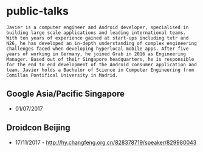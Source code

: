 # public-talks

```
Javier is a computer engineer and Android developer, specialised in building large scale applications and leading international teams. With ten years of experience gained at start-ups including txtr and N26, he has developed an in-depth understanding of complex engineering challenges faced when developing hyperlocal mobile apps. After five years of working in Germany, he joined Grab in 2016 as Engineering Manager. Based out of their Singapore headquarters, he is responsible for the end to end development of the Android consumer application and team. Javier holds a Bachelor of Science in Computer Engineering from Comillas Pontifical University in Madrid. 
```


## Google Asia/Pacific Singapore 

- 01/07/2017


## Droidcon Beijing  
- 17/11/2017 - http://hy.changfeng.org.cn/828378719/speaker/829980043


